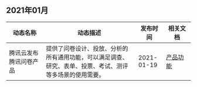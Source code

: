 ## 2021年01月

<table >
<thead>
<tr>
<th width="20%">动态名称</th>
<th width="50%">动态描述</th>
 <th width="15%">发布时间</th>  
<th width="15%">相关文档</th>
</tr>
</thead>
<tbody><tr>
<td>腾讯云发布腾讯问卷产品</td>
<td >提供了问卷设计、投放、分析的所有通用功能，可以满足调查、研究、表单、投票、考试、测评等多场景的使用需要。</td>
 <td>2021-01-19</td> 
<td><a href="https://cloud.tencent.com/document/product/1304/49131">产品功能</a></td>
</tr>
</tbody></table>
